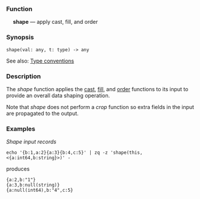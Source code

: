 ### Function

&emsp; **shape** &mdash;  apply cast, fill, and order

### Synopsis

```
shape(val: any, t: type) -> any
```
See also: [Type conventions](../conventions.md)

### Description

The _shape_ function applies the
[cast](cast.md),
[fill](fill.md), and
[order](order.md) functions to its input to provide an
overall data shaping operation.

Note that _shape_ does not perform a _crop_ function so
extra fields in the input are propagated to the output.

### Examples

_Shape input records_
```mdtest-command
echo '{b:1,a:2}{a:3}{b:4,c:5}' | zq -z 'shape(this, <{a:int64,b:string}>)' -
```
produces
```mdtest-output
{a:2,b:"1"}
{a:3,b:null(string)}
{a:null(int64),b:"4",c:5}
```
